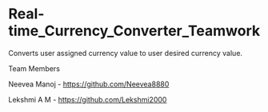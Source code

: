 # Real-time_Currency_Converter_Teamwork

Converts user assigned currency value to user desired currency value.


Team Members 

Neevea Manoj - https://github.com/Neevea8880

Lekshmi A M  - https://github.com/Lekshmi2000
